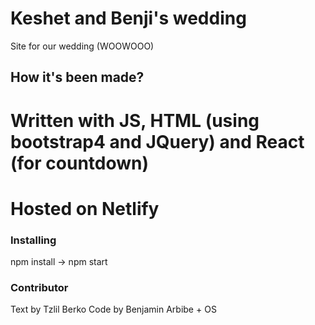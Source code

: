 # Keshet and Benji's wedding

Site for our wedding (WOOWOOO)

## How it's been made?

# Written with JS, HTML (using bootstrap4 and JQuery) and React (for countdown)
# Hosted on Netlify

### Installing

npm install -> npm start

### Contributor

Text by Tzlil Berko
Code by Benjamin Arbibe + OS
